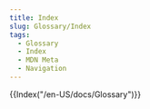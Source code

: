```yaml
---
title: Index
slug: Glossary/Index
tags:
  - Glossary
  - Index
  - MDN Meta
  - Navigation
---
```

<p>{{Index("/en-US/docs/Glossary")}}</p>
